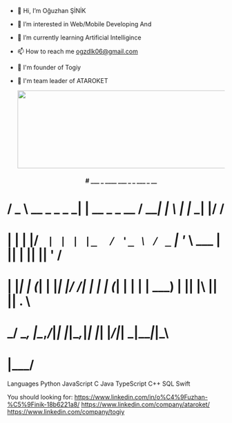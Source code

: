 - 👋 Hi, I’m Oğuzhan ŞİNİK
- 👀 I’m interested in Web/Mobile Developing And 
- 🌱 I’m currently learning Artificial Intelligince
- 📫 How to reach me ogzdlk06@gmail.com
- 💼 I'm founder of Togiy 
- 🚀 I'm team leader of ATAROKET

  <img src="https://i.giphy.com/media/ko7twHhomhk8E/giphy.webp" width="900" height="180" align="center"/>

  <h4 align="center">
  #    ___                  _                   ____ ___ _   _ ___ _  __
#   / _ \  __ _ _   _ ___| |__   __ _ _ __   / ___|_ _| \ | |_ _| |/ /
#  | | | |/ _` | | | |_  / '_ \ / _` | '_ \  \___ \| ||  \| || || ' / 
#  | |_| | (_| | |_| |/ /| | | | (_| | | | |  ___) | || |\  || || . \ 
#   \___/ \__, |\__,_/___|_| |_|\__,_|_| |_| |____/___|_| \_|___|_|\_\
#         |___/                                                       </h1>
  
Languages
Python JavaScript C Java TypeScript C++ SQL Swift

You should looking for:
https://www.linkedin.com/in/o%C4%9Fuzhan-%C5%9Finik-18b6221a8/
https://www.linkedin.com/company/ataroket/
https://www.linkedin.com/company/togiy


